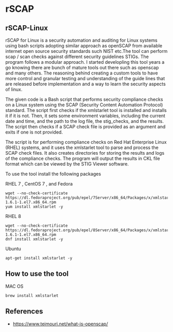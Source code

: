# rSCAP


## rSCAP-Linux

rSCAP for Linux is a security automation and auditing for Linux systems using bash scripts adopting similar approach as openSCAP from available  internet  open source security standards such NIST  etc.The tool can perform scap / scan checks against different security guidelines STIGs. The program follows a modular approach. I started developling this tool years a go knowing there are bunch of mature tools out there such as openscap and many others. The reasoning behind creating a custom tools to have more control  and granular testing and understanding  of the guide lines that are released before implementation and a way to learn the security aspects of linux.

The given code is a Bash script that performs security compliance checks on a Linux system using the SCAP (Security Content Automation Protocol) standard. The script first checks if the xmlstarlet tool is installed and installs it if it is not. Then, it sets some environment variables, including the current date and time, and the path to the log file, the stig_checks, and the results. The script then checks if a SCAP check file is provided as an argument and exits if one is not provided.

The script is for performing compliance checks on Red Hat Enterprise Linux (RHEL) systems, and it uses the xmlstarlet tool to parse and process the SCAP check files. It also creates directories for storing the results and logs of the compliance checks.
The program will output the results in CKL file format which can be viewed by the STIG Viewer software.

To use the tool install the following packages

RHEL 7 , CentOS 7 , and Fedora 

```
wget --no-check-certificate https://dl.fedoraproject.org/pub/epel/7Server/x86_64/Packages/x/xmlstarlet-1.6.1-1.el7.x86_64.rpm
yum install xmlstarlet -y

```

 RHEL 8 

 ```
wget --no-check-certificate https://dl.fedoraproject.org/pub/epel/8Server/x86_64/Packages/x/xmlstarlet-1.6.1-1.el7.x86_64.rpm
dnf install xmlstarlet -y
 ```

Ubuntu 

```
apt-get install xmlstarlet -y

```
## How to use the tool

MAC OS


```
brew install xmlstarlet 

```
## References


* https://www.teimouri.net/what-is-openscap/

